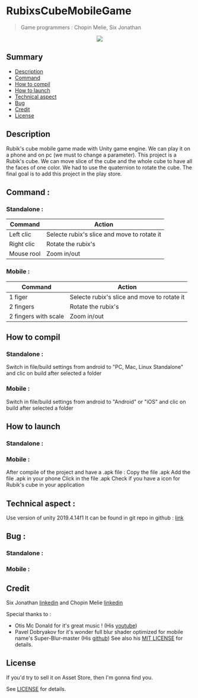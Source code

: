 # RubixsCubeMobileGame

> Game programmers :
> Chopin Melie,
> Six Jonathan

<div style="text-align:center">
    <img src="ScreenShoot/rubix.gif"/>
</div>

## Summary
- [Description](##Description "Goto description part")
- [Command](##Command "Goto command part")
- [How to compil](##How-to-compil "Goto compil part")
- [How to launch](##How-to-launch "Goto launch part")
- [Technical aspect](##Technical-aspect "Goto Technical aspect part")
- [Bug](##Bug "Goto bug part")
- [Credit](##Credit "Goto credit part")
- [License](##License "Goto license part")


## Description
Rubik's cube mobile game made with Unity game engine. We can play it on a phone and on pc (we must to change a parameter).
This project is a Rubik's cube. We can move slice of the cube and the whole cube to have all the faces of one color.
We had to use the quaternion to rotate the cube.
The final goal is to add this project in the play store.
 

## Command :
### Standalone :
Command       | Action
------------- | -------------
Left clic     | Selecte rubix's slice and move to rotate it
Right clic    | Rotate the rubix's
Mouse rool    | Zoom in/out

### Mobile :
Command             | Action
-------------       | -------------
1 figer             | Selecte rubix's slice and move to rotate it
2 fingers           | Rotate the rubix's
2 fingers with scale| Zoom in/out

## How to compil
### Standalone :
Switch in file/build settings from android to "PC, Mac, Linux Standalone" and clic on build after selected a folder

### Mobile :
Switch in file/build settings from android to "Android" or "iOS" and clic on build after selected a folder

## How to launch
### Standalone :

### Mobile :
After compile of the project and have a .apk file :
Copy the file .apk
Add the file .apk in your phone 
Click in the file .apk
Check if you have a icon for Rubik's cube in your application 

## Technical aspect :
Use version of unity 2019.4.14f1
It can be found in git repo in github : [link](https://github.com/Renardjojo/RubixsClubMobileGame)

## Bug :
### Standalone :

### Mobile :


## Credit
Six Jonathan [linkedin](https://www.linkedin.com/in/jonathan-six-4553611a9/) and Chopin Melie [linkedin](https://www.linkedin.com/in/m%C3%A9lie-chopin-70a332202/)

Special thanks to :
- Otis Mc Donald for it's great music ! (His [youtube](https://www.youtube.com/channel/UCej6bRv8lR48AEbQvdb_9Cg))
- Pavel Dobryakov for it's wonder full blur shader optimized for mobile name's Super-Blur-master (His [github](https://github.com/PavelDoGreat/Super-Blur/blob/master/LICENSE))
See also his [MIT LICENSE](Assets/Super-Blur-master/Super-Blur-master/LICENSE) for details.

## License
If you'd try to sell it on Asset Store, then I'm gonna find you.

See [LICENSE](LICENSE) for details.
